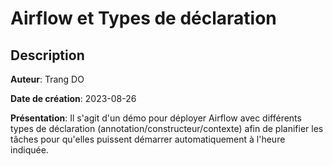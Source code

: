 # Airflow et Types de déclaration

## Description
__Auteur__: Trang DO

__Date de création__: 2023-08-26

__Présentation__: Il s'agit d'un démo pour déployer Airflow avec différents types de déclaration (annotation/constructeur/contexte) afin de planifier les tâches pour qu'elles puissent démarrer automatiquement à l'heure indiquée.
